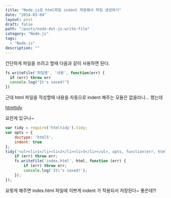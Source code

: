 ```yaml
---
title: "Node.js로 html파일 indent 적용해서 파일 생성하기"
date: "2014-03-04"
layout: post
draft: false
path: "/posts/node-dot-js-write-file"
category: "Node.js"
tags: 
  - "Node.js"
description: ""  
---
```


간단하게 파일을 쓰려고 할때 다음과 같이 사용하면 된다.

```js
fs.writeFile('파일명', '내용', function(err) {
  if (err) throw err
  console.log("It's saved!")
})
```

근데 html 파일을 작성할때 내용을 자동으로 indent 해주는 모듈은 없을라나... 했는데

[htmltidy](https://github.com/vavere/htmltidy)

요런게 있구나~

```js
var tidy = require('htmltidy').tidy;
var opts = {
	doctype: 'html5',
    indent: true
};
tidy('<ul><li>1</li><li>2</li><li>3</li></ul>, opts, function(err, html) {
	if (err) throw err;
	fs.writeFile('index.html', html, function (err) {
		if (err) throw err;
		console.log('It\'s saved!');
	});
});
```

요렇게 해주면 index.html 파일에 이쁘게 indent 가 적용되서 저장된다~ 좋은데?!
